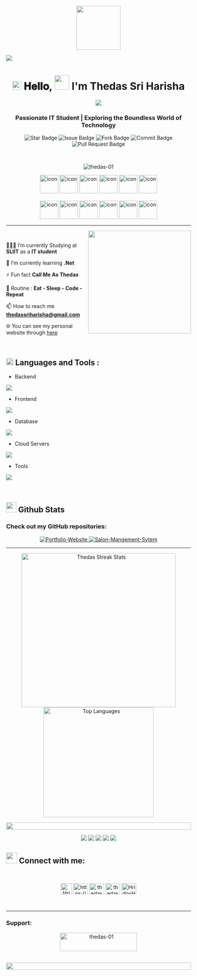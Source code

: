 <p align="center">
  <picture><img src = "https://github.com/7oSkaaa/7oSkaaa/blob/main/Images/about_me.gif?raw=true" width = 120px></picture>
</p>
<img src="https://user-images.githubusercontent.com/73097560/115834477-dbab4500-a447-11eb-908a-139a6edaec5c.gif">

<h1 align="center">
  <a target="_blank">
    <img src="https://github.com/JayantGoel001/JayantGoel001/blob/master/GIF/Earth.gif" width="24px" style="max-width:100%;">
  </a>
  𝐇𝐞𝐥𝐥𝐨,
  <a target="_blank">
    <img src="https://github.com/JayantGoel001/JayantGoel001/blob/master/GIF/Hi.gif" width="40px" />
    I'm Thedas Sri Harisha
  </a>
</h1>

<p align="center">
  <a href="https://github.com/DenverCoder1/readme-typing-svg"><img src="https://readme-typing-svg.herokuapp.com?font=Time+New+Roman&color=cyan&size=25&center=true&vCenter=true&width=600&height=100&lines=Welcome+To+My+Profile...&hearts;++;Self-taught+Full-Stack+Developer,;Active+Learner/Researcher,;Love+to+learn+new+stuffs..<3"></a></p>
  
<h3 align="center">Passionate IT Student | Exploring the Boundless World of Technology</h3>

<p align="center">
  <img src="https://custom-icon-badges.herokuapp.com/badge/Star-yellow.svg?logo=star" alt="Star Badge">
  <img src="https://custom-icon-badges.herokuapp.com/badge/Issue-red.svg?logo=issue" alt="Issue Badge">
  <img src="https://custom-icon-badges.herokuapp.com/badge/Fork-orange.svg?logo=fork" alt="Fork Badge">
  <img src="https://custom-icon-badges.herokuapp.com/badge/Commit-green.svg?logo=commit" alt="Commit Badge">
  <img src="https://custom-icon-badges.herokuapp.com/badge/Pull%20Request-purple.svg?logo=pr" alt="Pull Request Badge">
</p>
</br>

<p align="center"> <img src="https://komarev.com/ghpvc/?username=thedas-01&label=Profile%20views&color=0e75b6&style=flat" alt="thedas-01" /> </p>

<div align="center">
  <img src="https://techstack-generator.vercel.app/java-icon.svg" alt="icon" width="50" height="50" />
  <img src="https://techstack-generator.vercel.app/python-icon.svg" alt="icon" width="50" height="50" />
  <img src="https://techstack-generator.vercel.app/ts-icon.svg" alt="icon" width="50" height="50" />
  <img src="https://techstack-generator.vercel.app/js-icon.svg" alt="icon"width="50" height="50" />
  <img src="https://techstack-generator.vercel.app/react-icon.svg" alt="icon" width="50" height="50" />
 <img src="https://techstack-generator.vercel.app/mysql-icon.svg" alt="icon" width="50" height="50" />
</div>

<br>

<div align="center">
  <img src="https://techstack-generator.vercel.app/docker-icon.svg" alt="icon" width="50" height="50" />
  <img src="https://techstack-generator.vercel.app/aws-icon.svg" alt="icon" width="50" height="50" />
  <img src="https://techstack-generator.vercel.app/github-icon.svg" alt="icon" width="50" height="50" />
  <img src="https://techstack-generator.vercel.app/prettier-icon.svg" alt="icon" width="50" height="50" />
  <img src="https://techstack-generator.vercel.app/restapi-icon.svg" alt="icon" width="50" height="50" />
  <img src="https://techstack-generator.vercel.app/graphql-icon.svg" alt="icon" width="50" height="50" />
</div>

---

<picture> <img align="right" src="https://github.com/7oSkaaa/7oSkaaa/blob/main/Images/Right_Side.gif?raw=true" width = 280px></picture><br>

 👨🏽‍💻  I’m currently Studying at **SLIIT** as a **IT student**

 🌱 I’m currently learning **.Net**

 ⚡ Fun fact **Call Me As Thedas**
 
 🔄 Routine : **Eat - Sleep - Code - Repeat**

 📫 How to reach me **thedassriharisha@gmail.com**

 🌐 You can see my personal website through [here](https://www.google.com)

<br>

 ## <img src="https://media2.giphy.com/media/QssGEmpkyEOhBCb7e1/giphy.gif?cid=ecf05e47a0n3gi1bfqntqmob8g9aid1oyj2wr3ds3mg700bl&rid=giphy.gif" width ="20"><b> Languages and Tools : </b>
 
- Backend
<p align="left">
  <a href="https://skillicons.dev">
    <img src="https://skillicons.dev/icons?i=php,laravel,java,nodejs,py,spring,flask,fastapi,express,nestjs" />
  </a>
</p>

- Frontend
<p align="left">
  <a href="https://skillicons.dev">
    <img src="https://skillicons.dev/icons?i=css,js,react,nextjs,angular,bootstrap,tailwind,html,flutter,androidstudio" />
  </a>
</p>

- Database
<p align="left">
  <a href="https://skillicons.dev">
    <img src="https://skillicons.dev/icons?i=mongodb,mysql,postgresql" />
  </a>
</p>

- Cloud Servers
<p align="left">
  <a href="https://skillicons.dev">
    <img src="https://skillicons.dev/icons?i=azure,aws,gcp,firebase" />
  </a>
</p>

- Tools
<p align="left">
  <a href="https://skillicons.dev">
    <img src="https://skillicons.dev/icons?i=git,github,docker,figma,xd,idea,vscode,postman,linux" />
  </a>
</p>

<br/>

## <picture> <img src="https://github.com/7oSkaaa/7oSkaaa/blob/main/Images/Statistics.gif?raw=true" width="28px"> </picture> Github Stats

### Check out my GitHub repositories:
<div align="center">
  <p>
     <a href="https://github.com/Thedas-01/Portfolio-Website">
      <img src="https://github-readme-stats.vercel.app/api/pin/?username=thedas-01&repo=Portfolio-Website&theme=tokyonight" alt="Portfolio-Website" />
    </a>
     <a href="https://github.com/Thedas-01/Salon-Mangement-Sytem">
      <img src="https://github-readme-stats.vercel.app/api/pin/?username=thedas-01&repo=Salon-Mangement-Sytem&theme=tokyonight" alt="Salon-Mangement-Sytem" />
    </a>
  </p>
</div>

---
<p align="center">
  <img src="https://github-readme-streak-stats.herokuapp.com/?user=thedas-01&theme=tokyonight&hide_border=true" alt="Thedas Streak Stats" width="420px"/>
  <img src="https://github-readme-stats.vercel.app/api/top-langs?username=thedas-01&show_icons=true&locale=en&layout=compact&theme=tokyonight&hide_border=true" alt="Top Languages" width="300px"/>
</p>

<img src="https://i.imgur.com/dBaSKWF.gif" height="20" width="100%">

<p align="center">
<img src="http://github-profile-summary-cards.vercel.app/api/cards/profile-details?username=thedas-01&theme=solarized_dark">
<img src="http://github-profile-summary-cards.vercel.app/api/cards/repos-per-language?username=thedas-01&theme=solarized_dark">
<img src="http://github-profile-summary-cards.vercel.app/api/cards/most-commit-language?username=thedas-01&theme=solarized_dark">
<img src="http://github-profile-summary-cards.vercel.app/api/cards/stats?username=thedas-01&theme=solarized_dark">
<img src="http://github-profile-summary-cards.vercel.app/api/cards/productive-time?username=thedas-01&theme=solarized_dark&utcOffset=8">


## <picture> <img src = "https://github.com/7oSkaaa/7oSkaaa/blob/main/Images/Statistics.gif?raw=true" width = 30px>  </picture>Connect with me:
<br>
<p align="center">
<a href="https://github.com/Thedas-01" target="blank"><img align="center" src="https://img.icons8.com/dusk/40/000000/internet--v1.png" alt="HridoyHazard" height="30" width="30" /></a>
<a href="https://www.linkedin.com/in/thedas-sri-harisha-328098198/" target="blank"><img align="center" src="https://raw.githubusercontent.com/rahuldkjain/github-profile-readme-generator/master/src/images/icons/Social/linked-in-alt.svg" alt="https://www.linkedin.com/in/thedas-sri-harisha-328098198/" height="30" width="40" /></a>
<a href="https://www.facebook.com/people/Thedas-Sri-Harisha/100074413705204/" target="blank"><img align="center" src="https://raw.githubusercontent.com/rahuldkjain/github-profile-readme-generator/master/src/images/icons/Social/facebook.svg" alt="thedas sri harisha" height="30" width="40" /></a>
<a href="https://www.instagram.com/thedas_sri_harisha/" target="blank"><img align="center" src="https://raw.githubusercontent.com/rahuldkjain/github-profile-readme-generator/master/src/images/icons/Social/instagram.svg" alt="thedas-sri-harisha" height="30" width="40" /></a>
<a href="https://github.com/Thedas-01" target="blank"><img align="center" src="https://raw.githubusercontent.com/rahuldkjain/github-profile-readme-generator/master/src/images/icons/Social/github.svg" alt="HridoyHazard" height="30" width="40" /></a>
</p>
<br>

---

<h3 align="left">Support:</h3>
<p align="center"><a href="https://www.buymeacoffee.com/Thedas"> <img align="center" src="https://cdn.buymeacoffee.com/buttons/v2/default-yellow.png" height="50" width="210" alt="thedas-01" /></a>
</p><br>
<img src="https://i.imgur.com/dBaSKWF.gif" height="20" width="100%">
